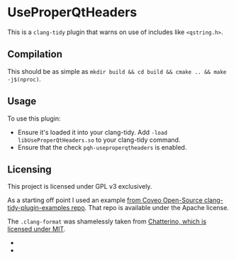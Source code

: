 # UseProperQtHeaders

This is a `clang-tidy` plugin that warns on use of includes like `<qstring.h>`.

## Compilation

This should be as simple as `mkdir build && cd build && cmake .. && make -j$(nproc)`.

## Usage

To use this plugin:
 - Ensure it's loaded it into your clang-tidy. Add `-load
   libUseProperQtHeaders.so` to your clang-tidy command.
 - Ensure that the check `pqh-useproperqtheaders` is enabled.

## Licensing

This project is licensed under GPL v3 exclusively.

As a starting off point I used an example [from Coveo Open-Source
clang-tidy-plugin-examples repo][example]. That repo is available under the
Apache license.

The `.clang-format` was shamelessly taken from [Chatterino, which is licensed
under MIT][c2license].

- [example]: https://github.com/coveooss/clang-tidy-plugin-examples/
- [c2license]: https://github.com/Chatterino/chatterino2/blob/master/LICENSE
